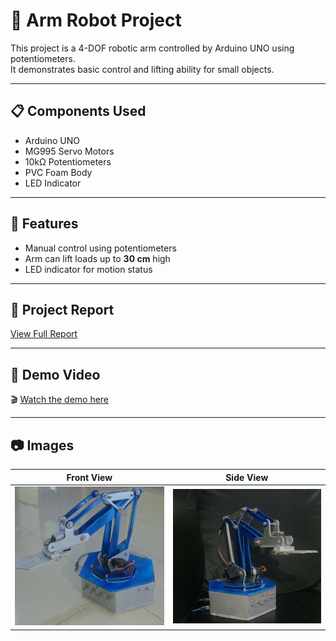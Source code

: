 # 🤖 Arm Robot Project

This project is a 4-DOF robotic arm controlled by Arduino UNO using potentiometers.  
It demonstrates basic control and lifting ability for small objects.

---

## 📋 Components Used
- Arduino UNO  
- MG995 Servo Motors  
- 10kΩ Potentiometers  
- PVC Foam Body  
- LED Indicator  

---

## 🧠 Features
- Manual control using potentiometers  
- Arm can lift loads up to **30 cm** high  
- LED indicator for motion status  

---

## 📄 Project Report
[View Full Report](./Arm_Robot_[HEXABOT]Report.pdf)

---

## 🎥 Demo Video
🎬 [Watch the demo here](https://youtu.be/7xYwMZ2bofc?si=lU2-q9NWqkLuqLyb)

---

## 📷 Images
| Front View | Side View |
|-------------|------------|
| ![Front View](Front_view.jpg) | ![Side view](Right_view.jpg) |

